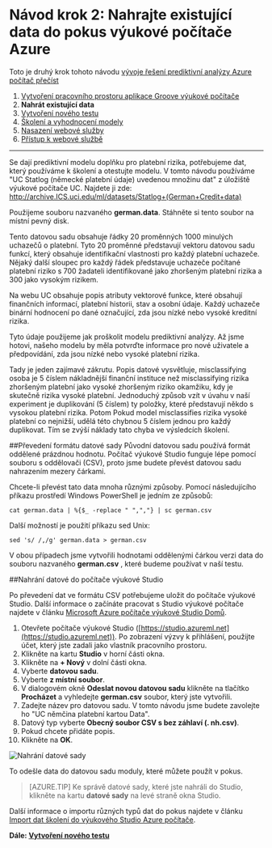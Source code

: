 <properties
    pageTitle="Krok 2: Odeslat data do počítače výukové experiment | Microsoft Azure"
    description="Krok 2 / vývoje prediktivní řešení návod: nahrát uložené ve veřejných datech do výukového Studio Azure počítače."
    services="machine-learning"
    documentationCenter=""
    authors="garyericson"
    manager="jhubbard"
    editor="cgronlun"/>

<tags
    ms.service="machine-learning"
    ms.workload="tbd"
    ms.tgt_pltfrm="na"
    ms.devlang="na"
    ms.topic="article"
    ms.date="09/16/2016" 
    ms.author="garye"/>


# <a name="walkthrough-step-2-upload-existing-data-into-an-azure-machine-learning-experiment"></a>Návod krok 2: Nahrajte existující data do pokus výukové počítače Azure

Toto je druhý krok tohoto návodu [vývoje řešení prediktivní analýzy Azure počítač přečíst](machine-learning-walkthrough-develop-predictive-solution.md)


1.  [Vytvoření pracovního prostoru aplikace Groove výukové počítače](machine-learning-walkthrough-1-create-ml-workspace.md)
2.  **Nahrát existující data**
3.  [Vytvoření nového testu](machine-learning-walkthrough-3-create-new-experiment.md)
4.  [Školení a vyhodnocení modely](machine-learning-walkthrough-4-train-and-evaluate-models.md)
5.  [Nasazení webové služby](machine-learning-walkthrough-5-publish-web-service.md)
6.  [Přístup k webové službě](machine-learning-walkthrough-6-access-web-service.md)

----------

Se dají prediktivní modelu doplňku pro platební rizika, potřebujeme dat, který používáme k školení a otestujte modelu. V tomto návodu používáme "UC Statlog (německé platební údaje) uvedenou množinu dat" z úložiště výukové počítače UC. Najdete ji zde:  
<a href="http://archive.ics.uci.edu/ml/datasets/Statlog+(German+Credit+Data)">http://archive.ICS.uci.edu/ml/datasets/Statlog+(German+Credit+data)</a>

Použijeme souboru nazvaného **german.data**. Stáhněte si tento soubor na místní pevný disk.  

Tento datovou sadu obsahuje řádky 20 proměnných 1000 minulých uchazečů o platební. Tyto 20 proměnné představují vektoru datovou sadu funkcí, který obsahuje identifikační vlastnosti pro každý platební uchazeče. Nějaký další sloupec pro každý řádek představuje uchazeče počítané platební riziko s 700 žadateli identifikované jako zhoršeným platební rizika a 300 jako vysokým rizikem.

Na webu UC obsahuje popis atributy vektorové funkce, které obsahují finančních informací, platební historii, stav a osobní údaje. Každý uchazeče binární hodnocení po dané označující, zda jsou nízké nebo vysoké kreditní rizika.  

Tyto údaje použijeme jak proškolit modelu prediktivní analýzy. Až jsme hotovi, našeho modelu by měla potvrďte informace pro nové uživatele a předpovídání, zda jsou nízké nebo vysoké platební rizika.  

Tady je jeden zajímavé zákrutu. Popis datové vysvětluje, misclassifying osoba je 5 číslem nákladnější finanční instituce než misclassifying rizika zhoršeným platební jako vysoké zhoršeným riziko okamžiku, kdy je skutečně rizika vysoké platební. Jednoduchý způsob vzít v úvahu v naší experiment je duplikování (5 číslem) ty položky, které představují někdo s vysokou platební rizika. Potom Pokud model misclassifies rizika vysoké platební co nejnižší, udělá této chybnou 5 číslem jednou pro každý duplikovat. Tím se zvýší náklady tato chyba ve výsledcích školení.  

##<a name="convert-the-dataset-format"></a>Převedení formátu datové sady
Původní datovou sadu používá formát oddělené prázdnou hodnotu. Počítač výukové Studio funguje lépe pomocí souboru s oddělovači (CSV), proto jsme budete převést datovou sadu nahrazením mezery čárkami.  

Chcete-li převést tato data mnoha různými způsoby. Pomocí následujícího příkazu prostředí Windows PowerShell je jedním ze způsobů:   

    cat german.data | %{$_ -replace " ",","} | sc german.csv  

Další možností je použití příkazu sed Unix:  

    sed 's/ /,/g' german.data > german.csv  

V obou případech jsme vytvořili hodnotami oddělenými čárkou verzi data do souboru nazvaného **german.csv** , které budeme používat v naší testu.

##<a name="upload-the-dataset-to-machine-learning-studio"></a>Nahrání datové do počítače výukové Studio

Po převedení dat ve formátu CSV potřebujeme uložit do počítače výukové Studio. Další informace o začínáte pracovat s Studio výukové počítače najdete v článku [Microsoft Azure počítače výukové Studio Domů](https://studio.azureml.net/).

1.  Otevřete počítače výukové Studio ([https://studio.azureml.net](https://studio.azureml.net)). Po zobrazení výzvy k přihlášení, použijte účet, který jste zadali jako vlastník pracovního prostoru.
1.  Klikněte na kartu **Studio** v horní části okna.
1.  Klikněte na **+ Nový** v dolní části okna.
1.  Vyberte **datovou sadu**.
1.  Vyberte **z místní soubor**.
1.  V dialogovém okně **Odeslat novou datovou sadu** klikněte na tlačítko **Procházet** a vyhledejte **german.csv** soubor, který jste vytvořili.
1.  Zadejte název pro datovou sadu. V tomto návodu jsme budete zavolejte ho "UC němčina platební kartou Data".
1.  Datový typ vyberte **Obecný soubor CSV s bez záhlaví (. nh.csv)**.
1.  Pokud chcete přidáte popis.
1.  Klikněte na **OK**.  

![Nahrání datové sady][1]  


To odešle data do datovou sadu moduly, které můžete použít v pokus.

> [AZURE.TIP] Ke správě datové sady, které jste nahráli do Studio, klikněte na kartu **datové sady** na levé straně okna Studio.

Další informace o importu různých typů dat do pokus najdete v článku [Import dat školení do výukového Studio Azure počítače](machine-learning-data-science-import-data.md).

**Dále: [Vytvoření nového testu](machine-learning-walkthrough-3-create-new-experiment.md)**

[1]: ./media/machine-learning-walkthrough-2-upload-data/upload1.png
